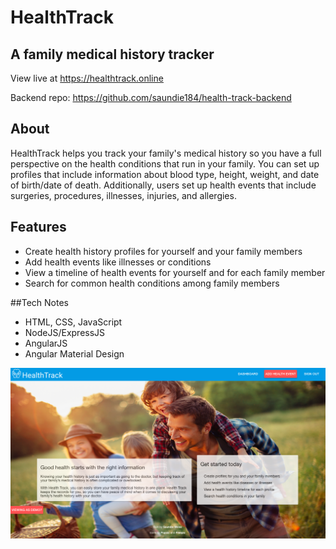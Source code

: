 # HealthTrack
## A family medical history tracker

View live at https://healthtrack.online

Backend repo: https://github.com/saundie184/health-track-backend

## About
HealthTrack helps you track your family's medical history so you have a full perspective on the health conditions that run in your family. You can set up profiles that include information about blood type, height, weight, and date of birth/date of death. Additionally, users set up health events that include surgeries, procedures, illnesses, injuries, and allergies.

## Features
- Create health history profiles for yourself and your family members
- Add health events like illnesses or conditions
- View a timeline of health events for yourself and for each family member
- Search for common health conditions among family members

##Tech Notes
- HTML, CSS, JavaScript
- NodeJS/ExpressJS
- AngularJS
- Angular Material Design

![HealthTrack homepage](images/homepage.png)
